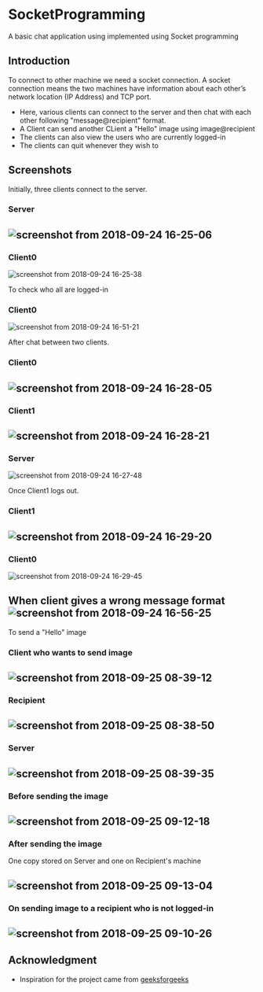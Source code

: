 # SocketProgramming
A basic chat application using implemented using Socket programming

## Introduction

To connect to other machine we need a socket connection. A socket connection means the two machines have information about each other’s network location (IP Address) and TCP port.
- Here, various clients can connect to the server and then chat with each other following "message@recipient" format.
- A Client can send another CLient a "Hello" image using image@recipient
- The clients can also view the users who are currently logged-in
- The clients can quit whenever they wish to

## Screenshots

Initially, three clients connect to the server.

### Server
![screenshot from 2018-09-24 16-25-06](https://user-images.githubusercontent.com/32220881/45948872-55bc8880-c017-11e8-8c81-627a49dd7757.png)
--------------------------------------------------------------------------------------------------------------
### Client0
![screenshot from 2018-09-24 16-25-38](https://user-images.githubusercontent.com/32220881/45948882-61a84a80-c017-11e8-8283-486756373d9a.png)

To check who all are logged-in
### Client0
![screenshot from 2018-09-24 16-51-21](https://user-images.githubusercontent.com/32220881/45949639-29eed200-c01a-11e8-8b44-3cd358d26295.png)


After chat between two clients.

### Client0
![screenshot from 2018-09-24 16-28-05](https://user-images.githubusercontent.com/32220881/45948895-6ec53980-c017-11e8-85a1-e640af5caca6.png)
-----------------------------------------------------------------------------------------------------------------------
### Client1
![screenshot from 2018-09-24 16-28-21](https://user-images.githubusercontent.com/32220881/45948897-7258c080-c017-11e8-897a-805b4852120c.png)
-----------------------------------------------------------------------------------------------------------------------
### Server
![screenshot from 2018-09-24 16-27-48](https://user-images.githubusercontent.com/32220881/45948889-6a008580-c017-11e8-913c-deba5a1b238d.png)

Once Client1 logs out.

### Client1
![screenshot from 2018-09-24 16-29-20](https://user-images.githubusercontent.com/32220881/45948903-7684de00-c017-11e8-92fe-8c650f9f1826.png)
------------------------------------------------------------------------------------------------------------------
### Client0
![screenshot from 2018-09-24 16-29-45](https://user-images.githubusercontent.com/32220881/45948909-78e73800-c017-11e8-89e0-7eedc90e7e72.png)

When client gives a wrong message format
![screenshot from 2018-09-24 16-56-25](https://user-images.githubusercontent.com/32220881/45949823-e6489800-c01a-11e8-8cf0-0f036c5aa74e.png)
--------------------------------------------------------------------------------------------------------------------

To send a "Hello" image
### Client who wants to send image
![screenshot from 2018-09-25 08-39-12](https://user-images.githubusercontent.com/32220881/45991736-dfb23300-c0a3-11e8-871f-3e0f0ae6b1bf.png)
------------------------------------------------------------------------------------------------------------------------
### Recipient
![screenshot from 2018-09-25 08-38-50](https://user-images.githubusercontent.com/32220881/45991733-de810600-c0a3-11e8-9559-5c67e356bcb9.png)
-------------------------------------------------------------------------------------------------------------------------
### Server
![screenshot from 2018-09-25 08-39-35](https://user-images.githubusercontent.com/32220881/45991737-e0e36000-c0a3-11e8-8a23-fbde094d1d3d.png)
--------------------------------------------------------------------------------------------------------------------------
### Before sending the image
![screenshot from 2018-09-25 09-12-18](https://user-images.githubusercontent.com/32220881/45991745-e345ba00-c0a3-11e8-9e6b-1beec4d6188f.png)
--------------------------------------------------------------------------------------------------------------------------
### After sending the image

One copy stored on Server and one on Recipient's machine

![screenshot from 2018-09-25 09-13-04](https://user-images.githubusercontent.com/32220881/45991747-e476e700-c0a3-11e8-9b57-aee9d9ceb611.png)
--------------------------------------------------------------------------------------------------------------------------
### On sending image to a recipient who is not logged-in
![screenshot from 2018-09-25 09-10-26](https://user-images.githubusercontent.com/32220881/45991743-e17bf680-c0a3-11e8-8447-f830388d4366.png)
--------------------------------------------------------------------------------------------------------------------------


## Acknowledgment
- Inspiration for the project came from [geeksforgeeks](https://www.geeksforgeeks.org/multi-threaded-chat-application-set-1/)
